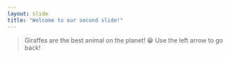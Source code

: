 ```yaml
---
layout: slide
title: "Welcome to our second slide!"
---
```

>Giraffes are the best animal on the planet! :grin:
Use the left arrow to go back!
